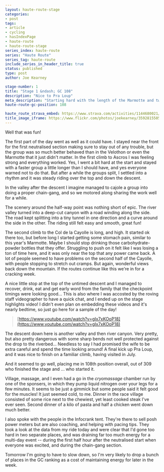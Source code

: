 ```yaml
---
layout: haute-route-stage
categories:
- post
tags:
- article
- cycling
- hasIndexPage
- haute-route
- haute-route-stage
series_index: haute-route
series: "Haute Route"
series_tag: haute-route
include_series_in_header_title: true
status: published
type: post
author: Joe Kearney

stage-number: 1
title: "Stage 1 &ndash; GC 108"
description: "Nice to Pra Loup"
meta_description: "Starting hard with the length of the Marmotte and two-thirds of the ascent, and climbing Ascros, Cayolle and Pra Loup. Plus: surprise video appearance! 173km, 3700m+"
haute-route-gc-position: 108

haute_route_strava_embed: https://www.strava.com/activities/1144680021/embed/014db48ec35e325fd98cfdf60b13d500df8147a0
title_image_iframe: https://www.flickr.com/photos/joekearney/35928155054/in/album-72157687765853505/player/
---
```


Well that was fun!

The first part of the day went as well as it could have. I stayed near the front for the first neutralised section making sure to stay out of any trouble, but the group was so much better behaved than in the Velothon or even the Marmotte that it just didn't matter. In the first climb to Ascros I was feeling strong and everything worked. Yes, I went a bit hard at the start and stayed with a faster group a little longer than I should have, and yes everyone warned not to do that. But after a while the groups split, I settled into a rhythm and it was steady riding over the top and down the descent.

In the valley after the descent I imagine managed to cajole a group into doing a proper chain-gang, and so we motored along sharing the work well for a while.

The scenery around the half-way point was nothing short of epic. The river valley turned into a deep-cut canyon with a road winding along the side. The road kept splitting into a tiny tunnel in one direction and a curve around the side in the other. The riding still felt easy and smooth, great fun!

The second climb to the Col de la Cayolle is long, and high. It started ok there too, but before long I started getting some stomach pain, similar to this year's Marmotte. Maybe I should stop drinking those carbohydrate-powder bottles that they offer. Struggling to push on it felt like I was losing a ton of time here, and it was only near the top that any power came back. A lot of people seemed to have problems on the second half of the Cayolle, with people stopping to stretch out cramps. But again, wonderful views back down the mountain. If the routes continue like this we're in for a cracking week.

A nice little stop at the top of the untimed descent and I managed to recover, drink, eat and get early word from the family that the checkpoint timings were looking good... This is also where I was accosted by the roving staff videographer to have a quick chat, and I ended up on the stage highlights video! I didn't even plan on embedding these videos and it's nearly bedtime, so just go here for a sample of the day!

> [https://www.youtube.com/watch?v=gIx7xKOoP18](https://www.youtube.com/watch?v=gIx7xKOoP18)

The descent down here is another valley and then river canyon. Very pretty, but also pretty dangerous with some sharp bends not well protected against the drop to the riverbed... Needless to say I had promised the wife to be extra careful and spend the time looking around! A final kick up Pra Loup, and it was nice to finish on a familiar climb, having visited in July.

And it seemed to go well, placing me in 108th position overall, out of 309 who finished the stage and ... who started it.

Village, massage, and I even had a go in the _cryomassage_ chamber run by one of the sponsers, in which they pump liquid nitrogen over your legs for a few minutes. It seems to be just a gimmick but some people said it felt good for the muscles! It just seemed cold, to me. Dinner in the race village consisted of some rice next to the chewiest, yet least cooked steak I've ever seen. Second dinner of a kilo of pasta and half a chicken went down much better.

I also spoke with the people in the Infocrank tent. They're there to sell posh power meters but are also coaching, and helping with pacing tips. They took a look at the data from my ride today and were clear that I'd gone too hard in two separate places, and was draining far too much energy for a multi-day event -- during the first half hour after the neutralised start when everyone was excited, and during the chain-gang section.

Tomorrow I'm going to have to slow down, so I'm very likely to drop a bunch of places in the GC ranking as a cost of maintaining energy for later in the week.
